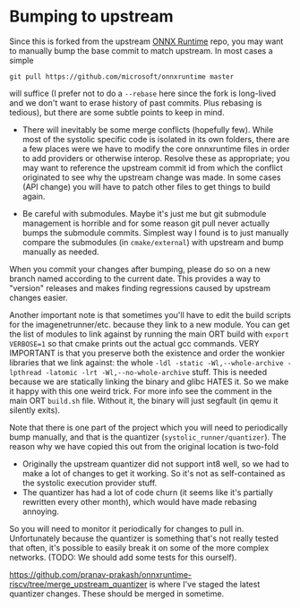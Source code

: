 # Bumping to upstream

Since this is forked from the upstream [ONNX Runtime](https://github.com/microsoft/onnxruntime) repo, you may want to manually bump the base commit to match upstream. In most cases a simple 

```
git pull https://github.com/microsoft/onnxruntime master
```

will suffice (I prefer not to do a `--rebase` here since the fork is long-lived and we don't want to erase history of past commits. Plus rebasing is tedious), but there are some subtle points to keep in mind.

* There will inevitably be some merge conflicts (hopefully few). While most of the systolic specific code is isolated in its own folders, there are a few places were we have to modify the core onnxruntime files in order to add providers or otherwise interop. Resolve these as appropriate; you may want to reference the upstream commit id from which the conflict originated to see why the upstream change was made. In some cases (API change) you will have to patch other files to get things to build again.

* Be careful with submodules. Maybe it's just me but git submodule management is horrible and for some reason git pull never actually bumps the submodule commits. Simplest way I found is to just manually compare the submodules (in `cmake/external`) with upstream and bump manually as needed.
 
When you commit your changes after bumping, please do so on a new branch named according to the current date. This provides a way to "version" releases and makes finding regressions caused by upstream changes easier.

Another important note is that sometimes you'll have to edit the build scripts for the imagenetrunner/etc. because they link to a new module. You can get the list of modules to link against by running the main ORT build with `export VERBOSE=1` so that cmake prints out the actual gcc commands. VERY IMPORTANT is that you preserve both the existence and order the wonkier libraries that we link against: the whole `-ldl -static -Wl,--whole-archive -lpthread -latomic -lrt -Wl,--no-whole-archive` stuff. This is needed because we are statically linking the binary and glibc HATES it. So we make it happy with this one weird trick. For more info see the comment in the main ORT `build.sh` file. Without it, the binary will just segfault (in qemu it silently exits).

Note that there is one part of the project which you will need to periodically bump manually, and that is the quantizer (`systolic_runner/quantizer`). The reason why we have copied this out from the original location is two-fold

 * Originally the upstream quantizer did not support int8 well, so we had to make a lot of changes to get it working. So it's not as self-contained as the systolic execution provider stuff.
 * The quantizer has had a lot of code churn (it seems like it's partially rewritten every other month), which would have made rebasing annoying.

 So you will need to monitor it periodically for changes to pull in. Unfortunately because the quantizer is something that's not really tested that often, it's possible to easily break it on some of the more complex networks. (TODO: We should add some tests for this ourself).

 https://github.com/pranav-prakash/onnxruntime-riscv/tree/merge_upstream_quantizer is where I've staged the latest quantizer changes. These should be merged in sometime.